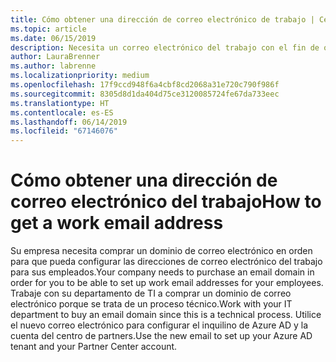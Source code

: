 ```yaml
---
title: Cómo obtener una dirección de correo electrónico de trabajo | Centro de partners
ms.topic: article
ms.date: 06/15/2019
description: Necesita un correo electrónico del trabajo con el fin de obtener una cuenta de Azure AD en el centro de partners
author: LauraBrenner
ms.author: labrenne
ms.localizationpriority: medium
ms.openlocfilehash: 17f9ccd948f6a4cbf8cd2068a31e720c790f986f
ms.sourcegitcommit: 8305d8d1da404d75ce3120085724fe67da733eec
ms.translationtype: HT
ms.contentlocale: es-ES
ms.lasthandoff: 06/14/2019
ms.locfileid: "67146076"
---
```

# <a name="how-to-get-a-work-email-address"></a><span data-ttu-id="0c76e-103">Cómo obtener una dirección de correo electrónico del trabajo</span><span class="sxs-lookup"><span data-stu-id="0c76e-103">How to get a work email address</span></span>

<span data-ttu-id="0c76e-104">Su empresa necesita comprar un dominio de correo electrónico en orden para que pueda configurar las direcciones de correo electrónico del trabajo para sus empleados.</span><span class="sxs-lookup"><span data-stu-id="0c76e-104">Your company needs to purchase an email domain in order for you to be able to set up work email addresses for your employees.</span></span> <span data-ttu-id="0c76e-105">Trabaje con su departamento de TI a comprar un dominio de correo electrónico porque se trata de un proceso técnico.</span><span class="sxs-lookup"><span data-stu-id="0c76e-105">Work with your IT department to buy an email domain since this is a technical process.</span></span> <span data-ttu-id="0c76e-106">Utilice el nuevo correo electrónico para configurar el inquilino de Azure AD y la cuenta del centro de partners.</span><span class="sxs-lookup"><span data-stu-id="0c76e-106">Use the new email to set up your Azure AD tenant and your Partner Center account.</span></span>
